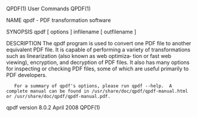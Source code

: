 
QPDF(1)                                                                                      User Commands                                                                                     QPDF(1)

NAME
       qpdf - PDF transformation software

SYNOPSIS
       qpdf [ options ] infilename [ outfilename ]

DESCRIPTION
       The  qpdf  program is used to convert one PDF file to another equivalent PDF file.  It is capable of performing a variety of transformations such as linearization (also known as web optimiza‐
       tion or fast web viewing), encryption, and decryption of PDF files.  It also has many options for inspecting or checking PDF files, some of which are useful primarily to PDF developers.

       For a summary of qpdf's options, please run qpdf --help.  A complete manual can be found in /usr/share/doc/qpdf/qpdf-manual.html or /usr/share/doc/qpdf/qpdf-manual.pdf.

qpdf version 8.0.2                                                                            April 2008                                                                                       QPDF(1)
